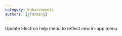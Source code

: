 ```yaml
---
category: Enhancements
authors: [jfdoming]
---
```


Update Electron help menu to reflect new in-app menu
